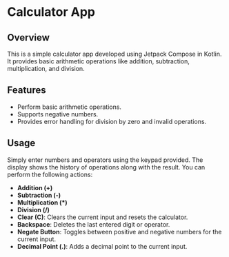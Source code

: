 <!DOCTYPE html>
<html lang="en">
<head>
    <meta charset="UTF-8">
    <meta name="viewport" content="width=device-width, initial-scale=1.0">
</head>
<body>
    <h1>Calculator App</h1>
    <h2>Overview</h2>
    <p>This is a simple calculator app developed using Jetpack Compose in Kotlin. It provides basic arithmetic operations like addition, subtraction, multiplication, and division.</p>
    <h2>Features</h2>
    <ul>
        <li>Perform basic arithmetic operations.</li>
        <li>Supports negative numbers.</li>
        <li>Provides error handling for division by zero and invalid operations.</li>
    </ul>
    <h2>Usage</h2>
    <p>Simply enter numbers and operators using the keypad provided. The display shows the history of operations along with the result. You can perform the following actions:</p>
    <ul>
        <li><strong>Addition (+)</strong></li>
        <li><strong>Subtraction (-)</strong></li>
        <li><strong>Multiplication (*)</strong></li>
        <li><strong>Division (/)</strong></li>
        <li><strong>Clear (C)</strong>: Clears the current input and resets the calculator.</li>
        <li><strong>Backspace</strong>: Deletes the last entered digit or operator.</li>
        <li><strong>Negate Button</strong>: Toggles between positive and negative numbers for the current input.</li>
        <li><strong>Decimal Point (.)</strong>: Adds a decimal point to the current input.</li>
    </ul>
</body>
</html>
